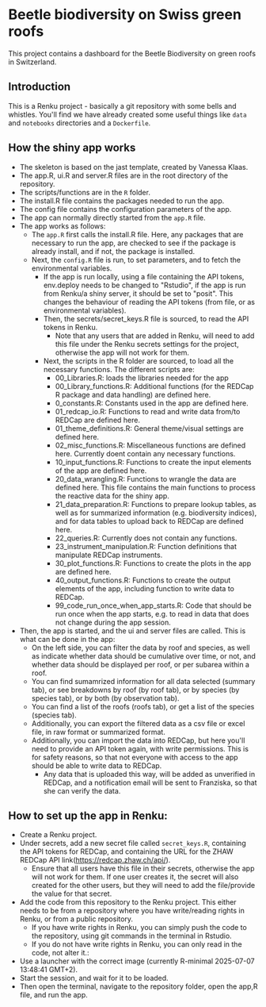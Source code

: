# Beetle biodiversity on Swiss green roofs

This project contains a dashboard for the Beetle Biodiversity on green roofs in Switzerland.

## Introduction

This is a Renku project - basically a git repository with some
bells and whistles. You'll find we have already created some
useful things like `data` and `notebooks` directories and
a `Dockerfile`.

## How the shiny app works
* The skeleton is based on the jast template, created by Vanessa Klaas.
* The app.R, ui.R and server.R files are in the root directory of the repository.
* The scripts/functions are in the `R` folder.
* The install.R file contains the packages needed to run the app.
* The config file contains the configuration parameters of the app.
* The app can normally directly started from the `app.R` file.
* The app works as follows:
    * The `app.R` first calls the install.R file. Here, any packages that are necessary to run the app, are checked to see if the package is already install, and if not, the package is installed.
    * Next, the `config.R` file is run, to set parameters, and to fetch the environmental variables.
        * If the app is run locally, using a file containing the API tokens, env.deploy needs to be changed to "Rstudio", if the app is run from Renku/a shiny server, it should be set to "posit". This changes the behaviour of reading the API tokens (from file, or as environmental variables).
        * Then, the secrets/secret_keys.R file is sourced, to read the API tokens in Renku.
            * Note that any users that are added in Renku, will need to add this file under the Renku secrets settings for the project, otherwise the app will not work for them.
        * Next, the scripts in the R folder are sourced, to load all the necessary functions. The different scripts are:
            * 00_Libraries.R: loads the libraries needed for the app
            * 00_Library_functions.R: Additional functions (for the REDCap R package and data handling) are defined here.
            * 0_constants.R: Constants used in the app are defined here.
            * 01_redcap_io.R: Functions to read and write data from/to REDCap are defined here.
            * 01_theme_definitions.R: General theme/visual settings are defined here.
            * 02_misc_functions.R: Miscellaneous functions are defined here. Currently doent contain any necessary functions.
            * 10_input_functions.R: Functions to create the input elements of the app are defined here.
            * 20_data_wrangling.R: Functions to wrangle the data are defined here. This file contains the main functions to process the reactive data for the shiny app.
            * 21_data_preparation.R: Functions to prepare lookup tables, as well as for summarized information (e.g. biodiversity indices), and for data tables to upload back to REDCap are defined here.
            * 22_queries.R: Currently does not contain any functions.
            * 23_instrument_manipulation.R: Function definitions that manipulate REDCap instruments.
            * 30_plot_functions.R: Functions to create the plots in the app are defined here.
            * 40_output_functions.R: Functions to create the output elements of the app, including function to write data to REDCap.
            * 99_code_run_once_when_app_starts.R: Code that should be run once when the app starts, e.g. to read in data that does not change during the app session.
* Then, the app is started, and the ui and server files are called. This is what can be done in the app:
    * On the left side, you can filter the data by roof and species, as well as indicate whether data should be cumulative over time, or not, and whether data should be displayed per roof, or per subarea within a roof.
    * You can find sumamrized information for all data selected (summary tab), or see breakdowns by roof (by roof tab), or by species (by species tab), or by both (by observation tab).
    * You can find a list of the roofs (roofs tab), or get a list of the species (species tab).
    * Additionally, you can export the filtered data as a csv file or excel file, in raw format or summarized format.
    * Additionally, you can import the data into REDCap, but here you'll need to provide an API token again, with write permissions. This is for safety reasons, so that not everyone with access to the app should be able to write data to REDCap.
        * Any data that is uploaded this way, will be added as unverified in REDCap, and a notification email will be sent to Franziska, so that she can verify the data.

## How to set up the app in Renku:
* Create a Renku project.
* Under secrets, add a new secret file called `secret_keys.R`, containing the API tokens for REDCap, and containing the URL for the ZHAW REDCap API link(https://redcap.zhaw.ch/api/).
    * Ensure that all users have this file in their secrets, otherwise the app will not work for them. If one user creates it, the secret will also created for the other users, but they will need to add the file/provide the value for that secret.
* Add the code from this repository to the Renku project. This either needs to be from a repository where you have write/reading rights in Renku, or from a public repository.
    * If you have write rights in Renku, you can simply push the code to the repository, using git commands in the terminal in Rstudio.
    * If you do not have write rights in Renku, you can only read in the code, not alter it.:
* Use a launcher with the correct image (currently R-minimal 2025-07-07 13:48:41 GMT+2).
* Start the session, and wait for it to be loaded.
* Then open the terminal, navigate to the repository folder, open the app,R file, and run the app.